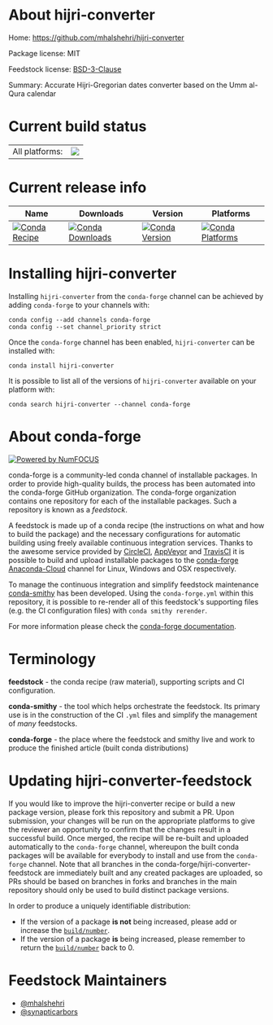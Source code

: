 About hijri-converter
=====================

Home: https://github.com/mhalshehri/hijri-converter

Package license: MIT

Feedstock license: [BSD-3-Clause](https://github.com/conda-forge/hijri-converter-feedstock/blob/master/LICENSE.txt)

Summary: Accurate Hijri-Gregorian dates converter based on the Umm al-Qura calendar

Current build status
====================


<table><tr><td>All platforms:</td>
    <td>
      <a href="https://dev.azure.com/conda-forge/feedstock-builds/_build/latest?definitionId=11801&branchName=master">
        <img src="https://dev.azure.com/conda-forge/feedstock-builds/_apis/build/status/hijri-converter-feedstock?branchName=master">
      </a>
    </td>
  </tr>
</table>

Current release info
====================

| Name | Downloads | Version | Platforms |
| --- | --- | --- | --- |
| [![Conda Recipe](https://img.shields.io/badge/recipe-hijri--converter-green.svg)](https://anaconda.org/conda-forge/hijri-converter) | [![Conda Downloads](https://img.shields.io/conda/dn/conda-forge/hijri-converter.svg)](https://anaconda.org/conda-forge/hijri-converter) | [![Conda Version](https://img.shields.io/conda/vn/conda-forge/hijri-converter.svg)](https://anaconda.org/conda-forge/hijri-converter) | [![Conda Platforms](https://img.shields.io/conda/pn/conda-forge/hijri-converter.svg)](https://anaconda.org/conda-forge/hijri-converter) |

Installing hijri-converter
==========================

Installing `hijri-converter` from the `conda-forge` channel can be achieved by adding `conda-forge` to your channels with:

```
conda config --add channels conda-forge
conda config --set channel_priority strict
```

Once the `conda-forge` channel has been enabled, `hijri-converter` can be installed with:

```
conda install hijri-converter
```

It is possible to list all of the versions of `hijri-converter` available on your platform with:

```
conda search hijri-converter --channel conda-forge
```


About conda-forge
=================

[![Powered by
NumFOCUS](https://img.shields.io/badge/powered%20by-NumFOCUS-orange.svg?style=flat&colorA=E1523D&colorB=007D8A)](https://numfocus.org)

conda-forge is a community-led conda channel of installable packages.
In order to provide high-quality builds, the process has been automated into the
conda-forge GitHub organization. The conda-forge organization contains one repository
for each of the installable packages. Such a repository is known as a *feedstock*.

A feedstock is made up of a conda recipe (the instructions on what and how to build
the package) and the necessary configurations for automatic building using freely
available continuous integration services. Thanks to the awesome service provided by
[CircleCI](https://circleci.com/), [AppVeyor](https://www.appveyor.com/)
and [TravisCI](https://travis-ci.com/) it is possible to build and upload installable
packages to the [conda-forge](https://anaconda.org/conda-forge)
[Anaconda-Cloud](https://anaconda.org/) channel for Linux, Windows and OSX respectively.

To manage the continuous integration and simplify feedstock maintenance
[conda-smithy](https://github.com/conda-forge/conda-smithy) has been developed.
Using the ``conda-forge.yml`` within this repository, it is possible to re-render all of
this feedstock's supporting files (e.g. the CI configuration files) with ``conda smithy rerender``.

For more information please check the [conda-forge documentation](https://conda-forge.org/docs/).

Terminology
===========

**feedstock** - the conda recipe (raw material), supporting scripts and CI configuration.

**conda-smithy** - the tool which helps orchestrate the feedstock.
                   Its primary use is in the construction of the CI ``.yml`` files
                   and simplify the management of *many* feedstocks.

**conda-forge** - the place where the feedstock and smithy live and work to
                  produce the finished article (built conda distributions)


Updating hijri-converter-feedstock
==================================

If you would like to improve the hijri-converter recipe or build a new
package version, please fork this repository and submit a PR. Upon submission,
your changes will be run on the appropriate platforms to give the reviewer an
opportunity to confirm that the changes result in a successful build. Once
merged, the recipe will be re-built and uploaded automatically to the
`conda-forge` channel, whereupon the built conda packages will be available for
everybody to install and use from the `conda-forge` channel.
Note that all branches in the conda-forge/hijri-converter-feedstock are
immediately built and any created packages are uploaded, so PRs should be based
on branches in forks and branches in the main repository should only be used to
build distinct package versions.

In order to produce a uniquely identifiable distribution:
 * If the version of a package **is not** being increased, please add or increase
   the [``build/number``](https://docs.conda.io/projects/conda-build/en/latest/resources/define-metadata.html#build-number-and-string).
 * If the version of a package **is** being increased, please remember to return
   the [``build/number``](https://docs.conda.io/projects/conda-build/en/latest/resources/define-metadata.html#build-number-and-string)
   back to 0.

Feedstock Maintainers
=====================

* [@mhalshehri](https://github.com/mhalshehri/)
* [@synapticarbors](https://github.com/synapticarbors/)


